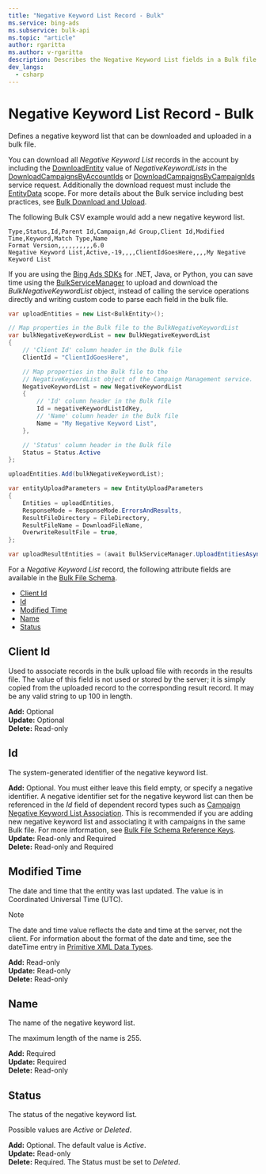 ```yaml
---
title: "Negative Keyword List Record - Bulk"
ms.service: bing-ads
ms.subservice: bulk-api
ms.topic: "article"
author: rgaritta
ms.author: v-rgaritta
description: Describes the Negative Keyword List fields in a Bulk file.
dev_langs:
  - csharp
---
```

# Negative Keyword List Record - Bulk
Defines a negative keyword list that can be downloaded and uploaded in a bulk file.

You can download all *Negative Keyword List* records in the account by including the [DownloadEntity](downloadentity.md) value of *NegativeKeywordLists* in the [DownloadCampaignsByAccountIds](downloadcampaignsbyaccountids.md) or [DownloadCampaignsByCampaignIds](downloadcampaignsbycampaignids.md) service request. Additionally the download request must include the [EntityData](datascope.md#entitydata) scope. For more details about the Bulk service including best practices, see [Bulk Download and Upload](../guides/bulk-download-upload.md).

The following Bulk CSV example would add a new negative keyword list. 

```csv
Type,Status,Id,Parent Id,Campaign,Ad Group,Client Id,Modified Time,Keyword,Match Type,Name
Format Version,,,,,,,,,,6.0
Negative Keyword List,Active,-19,,,,ClientIdGoesHere,,,,My Negative Keyword List
```

If you are using the [Bing Ads SDKs](../guides/client-libraries.md) for .NET, Java, or Python, you can save time using the [BulkServiceManager](../guides/sdk-bulk-service-manager.md) to upload and download the *BulkNegativeKeywordList* object, instead of calling the service operations directly and writing custom code to parse each field in the bulk file. 

```csharp
var uploadEntities = new List<BulkEntity>();

// Map properties in the Bulk file to the BulkNegativeKeywordList
var bulkNegativeKeywordList = new BulkNegativeKeywordList
{
    // 'Client Id' column header in the Bulk file
    ClientId = "ClientIdGoesHere",

    // Map properties in the Bulk file to the 
    // NegativeKeywordList object of the Campaign Management service.
    NegativeKeywordList = new NegativeKeywordList
    {
        // 'Id' column header in the Bulk file
        Id = negativeKeywordListIdKey,
        // 'Name' column header in the Bulk file
        Name = "My Negative Keyword List",
    },

    // 'Status' column header in the Bulk file
    Status = Status.Active
};

uploadEntities.Add(bulkNegativeKeywordList);

var entityUploadParameters = new EntityUploadParameters
{
    Entities = uploadEntities,
    ResponseMode = ResponseMode.ErrorsAndResults,
    ResultFileDirectory = FileDirectory,
    ResultFileName = DownloadFileName,
    OverwriteResultFile = true,
};

var uploadResultEntities = (await BulkServiceManager.UploadEntitiesAsync(entityUploadParameters)).ToList();
```

For a *Negative Keyword List* record, the following attribute fields are available in the [Bulk File Schema](bulk-file-schema.md). 

- [Client Id](#clientid)
- [Id](#id)
- [Modified Time](#modifiedtime)
- [Name](#name)
- [Status](#status)

## <a name="clientid"></a>Client Id
Used to associate records in the bulk upload file with records in the results file. The value of this field is not used or stored by the server; it is simply copied from the uploaded record to the corresponding result record. It may be any valid string to up 100 in length.

**Add:** Optional  
**Update:** Optional    
**Delete:** Read-only  

## <a name="id"></a>Id
The system-generated identifier of the negative keyword list.

**Add:** Optional. You must either leave this field empty, or specify a negative identifier. A negative identifier set for the negative keyword list can then be referenced in the *Id* field of dependent record types such as [Campaign Negative Keyword List Association](campaign-negative-keyword-list-association.md). This is recommended if you are adding new negative keyword list and associating it with campaigns in the same Bulk file. For more information, see [Bulk File Schema Reference Keys](../bulk-service/bulk-file-schema.md#referencekeys).  
**Update:** Read-only and Required  
**Delete:** Read-only and Required  

## <a name="modifiedtime"></a>Modified Time
The date and time that the entity was last updated. The value is in Coordinated Universal Time (UTC).

> [!NOTE]
> The date and time value reflects the date and time at the server, not the client. For information about the format of the date and time, see the dateTime entry in [Primitive XML Data Types](https://go.microsoft.com/fwlink/?linkid=859198).

**Add:** Read-only  
**Update:** Read-only  
**Delete:** Read-only  

## <a name="name"></a>Name
The name of the negative keyword list.

The maximum length of the name is 255.

**Add:** Required  
**Update:** Required    
**Delete:** Read-only  

## <a name="status"></a>Status
The status of the negative keyword list.

Possible values are *Active* or *Deleted*. 

**Add:** Optional. The default value is *Active*.  
**Update:** Read-only    
**Delete:** Required. The Status must be set to *Deleted*.


